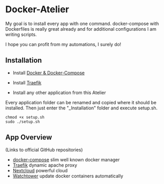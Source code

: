 
# Docker-Atelier

My goal is to install every app with one command.
docker-compose with Dockerfiles is really great already and for additional configurations I am writing scripts.

I hope you can profit from my automations, I surely do!

## Installation

* Install [Docker & Docker-Compose](https://github.com/Sim0nW0lf/Docker-Atelier/tree/master/1.%20Docker%20%26%20Docker-Compose)

* Install [Traefik](https://github.com/Sim0nW0lf/Docker-Atelier/tree/master/2.%20Traefik/_Installation)

* Install any other application from this Atelier

Every application folder can be renamed and copied where it should be installed. Then just enter the "_Installation" folder and execute setup.sh.
```
chmod +x setup.sh
sudo ./setup.sh
```

## App Overview

(Links to official GitHub repositories)
* [docker-compose](https://github.com/docker/compose) slim well known docker manager
* [Traefik](https://github.com/traefik/traefik) dynamic apache proxy
* [Nextcloud](https://github.com/nextcloud/docker) powerful cloud
* [Watchtower](https://github.com/containrrr/watchtower) update docker containers automatically
